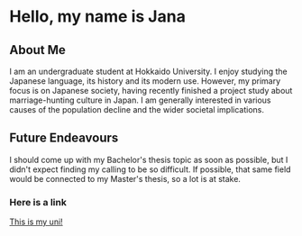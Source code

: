 # Hello, my name is Jana

## About Me  
I am an undergraduate student at Hokkaido University. I enjoy studying the Japanese language, its history and its modern use. However, my primary focus is on Japanese society, having recently finished a project study about marriage-hunting culture in Japan. I am generally interested in various causes of the population decline and the wider societal implications.

## Future Endeavours
I should come up with my Bachelor's thesis topic as soon as possible, but I didn't expect finding my calling to be so difficult. If possible, that same field would be connected to my Master's thesis, so a lot is at stake. 

### Here is a link
[This is my uni!](https://www.hokudai.ac.jp/)
